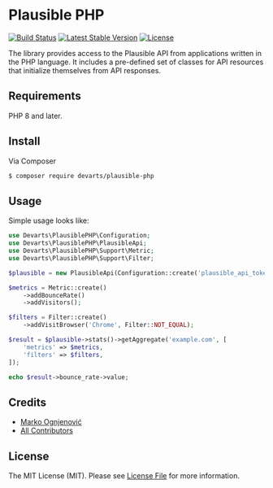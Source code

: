 # Plausible PHP

[![Build Status](https://github.com/devarts/plausible-php/actions/workflows/ci.yml/badge.svg?branch=master)](https://github.com/devarts/plausible-php/actions?query=branch%3Amaster)
[![Latest Stable Version](https://poser.pugx.org/devarts/plausible-php/v/stable.svg)](https://packagist.org/packages/devarts/plausible-php)
[![License](https://poser.pugx.org/devarts/plausible-php/license.svg)](https://packagist.org/packages/devarts/plausible-php)

The library provides access to the Plausible API from applications written in the PHP language. 
It includes a pre-defined set of classes for API resources that initialize themselves from API responses.

## Requirements

PHP 8 and later.

## Install

Via Composer

``` bash
$ composer require devarts/plausible-php
```

## Usage

Simple usage looks like:

``` php
use Devarts\PlausiblePHP\Configuration;
use Devarts\PlausiblePHP\PlausibleApi;
use Devarts\PlausiblePHP\Support\Metric;
use Devarts\PlausiblePHP\Support\Filter;

$plausible = new PlausibleApi(Configuration::create('plausible_api_token'));

$metrics = Metric::create()
    ->addBounceRate()
    ->addVisitors();

$filters = Filter::create()
    ->addVisitBrowser('Chrome', Filter::NOT_EQUAL);

$result = $plausible->stats()->getAggregate('example.com', [
    'metrics' => $metrics,
    'filters' => $filters,
]);

echo $result->bounce_rate->value;
```

## Credits

- [Marko Ognjenović](https://github.com/marko-ogg)
- [All Contributors](https://github.com/devarts/plausible-php/contributors)

## License

The MIT License (MIT). Please see [License File](LICENSE) for more information.
